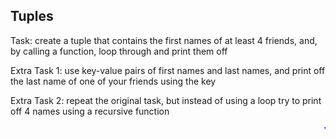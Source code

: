 


## Tuples

Task: create a tuple that contains the first names of at least 4 friends, and, by calling a function, loop through and print them off

Extra Task 1: use key-value pairs of first names and last names, and print off the last name of one of your friends using the key

Extra Task 2: repeat the original task, but instead of using a loop try to print off 4 names using a recursive function

<marquee style='color: blue;'><b>Yay you've completed part 3!</b></marquee>
